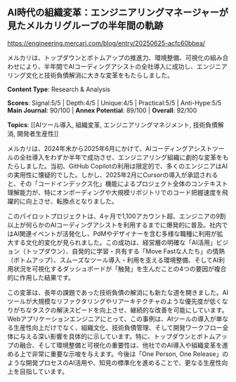 ## AI時代の組織変革：エンジニアリングマネージャーが見たメルカリグループの半年間の軌跡

https://engineering.mercari.com/blog/entry/20250625-acfc60bbea/

メルカリは、トップダウンとボトムアップの推進力、環境整備、可視化の組み合わせにより、半年間でAIコーディングアシストの全社導入に成功し、エンジニアリング文化と技術負債解消に大きな変革をもたらしました。

**Content Type**: Research & Analysis

**Scores**: Signal:5/5 | Depth:4/5 | Unique:4/5 | Practical:5/5 | Anti-Hype:5/5
**Main Journal**: 90/100 | **Annex Potential**: 89/100 | **Overall**: 92/100

**Topics**: [[AIツール導入, 組織変革, エンジニアリングマネジメント, 技術負債解消, 開発者生産性]]

メルカリは、2024年末から2025年6月にかけて、AIコーディングアシストツールの全社導入をわずか半年で成功させ、エンジニアリング組織に劇的な変革をもたらしました。当初、GitHub Copilotの利用は限定的で、多くのエンジニアはAIの実用性に懐疑的でした。しかし、2025年2月にCursorの導入が承認されると、その「コードインデックス化」機能によるプロジェクト全体のコンテキスト理解能力が、特にオンボーディングや大規模リポジトリでのコード把握速度を飛躍的に向上させ、転換点となりました。

このパイロットプロジェクトは、4ヶ月で1,100アカウント超、エンジニアの9割以上が何らかのAIコーディングアシストを利用するまでに爆発的に普及。社内ではAI関連イベントが活発化し、PdMやデザイナーを含む多様な職種に利用が拡大する文化的変化が見られました。この成功は、経営層の明確な「AI活用」ビジョン（トップダウン）、自発的に学習・共有する「Move Fastな人たち」の情熱（ボトムアップ）、スムーズなツール導入・利用を支える環境整備、そしてAI利用状況を可視化するダッシュボードが「触発」を生んだことの4つの要因が複合的に作用した結果です。

この変革は、長年の課題であった技術負債の解消にも新たな道を開きました。AIツールが大規模なリファクタリングやリアーキテクチャのような優先度が低くなりがちなタスクの解決スピードを向上させ、継続的な改善を可能にしています。Webアプリケーションエンジニアにとって、この事例は、AIツールの導入が単なる生産性向上だけでなく、組織文化、技術負債管理、そして開発ワークフロー全体に与える深い影響を具体的に示しています。特に、トップダウンとボトムアップの融合、そして環境整備と可視化の重要性は、他社でのAI導入や組織変革を進める上で非常に重要な示唆を与えます。今後は「One Person, One Release」のような開発プロセスのAI活用や、知見の標準化を進めることで、更なる生産性向上を目指しています。